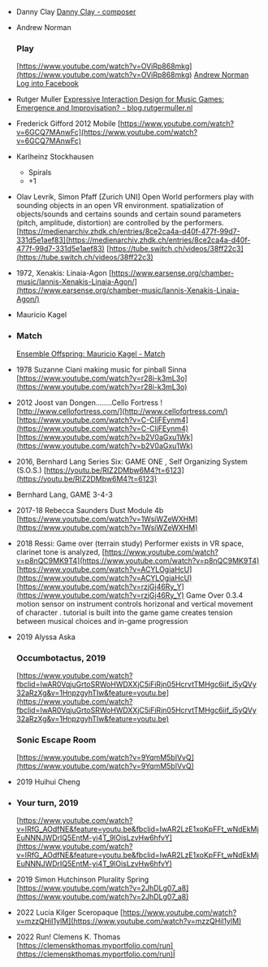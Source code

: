 
- Danny Clay
    [Danny Clay - composer](https://www.dclaymusic.com/playbook)
- Andrew Norman
    ### Play
    [https://www.youtube.com/watch?v=OViRp868mkg](https://www.youtube.com/watch?v=OViRp868mkg)
    [Andrew Norman](http://andrewnormanmusic.com/archives/220)
    [Log into Facebook](https://www.facebook.com/watch/live/?v=383649159140819&ref=watch_permalink)
- Rutger Muller
    [Expressive Interaction Design for Music Games: Emergence and Improvisation? - blog.rutgermuller.nl](https://blog.rutgermuller.nl/music-game-design-emergence-improvisation-expression/)
- Frederick Gifford
    2012 Mobile
    [https://www.youtube.com/watch?v=6GCQ7MAnwFc](https://www.youtube.com/watch?v=6GCQ7MAnwFc)
- Karlheinz Stockhausen
    - Spirals
    - +1
- Olav Levrik, Simon Pfaff [Zurich UNI]
    Open World
    performers play with sounding objects in an open VR environment.
    spatialization of objects/sounds and certains sounds and certain sound parameters (pitch, amplitude, distortion) are controlled by the performers.
    [https://medienarchiv.zhdk.ch/entries/8ce2ca4a-d40f-477f-99d7-331d5e1aef83](https://medienarchiv.zhdk.ch/entries/8ce2ca4a-d40f-477f-99d7-331d5e1aef83)
    [https://tube.switch.ch/videos/38ff22c3](https://tube.switch.ch/videos/38ff22c3)
- 1972, Xenakis: Linaia-Agon
    [https://www.earsense.org/chamber-music/Iannis-Xenakis-Linaia-Agon/](https://www.earsense.org/chamber-music/Iannis-Xenakis-Linaia-Agon/)
- Mauricio Kagel
- 
    ### Match
    [Ensemble Offspring: Mauricio Kagel - Match]([https://l.facebook.com/l.php?u=https%3A%2F%2Fyoutu.be%2FuXZb2OKGCtM%3Ffbclid%3DIwAR0hDk-BTMgcwan-DNgu2YR46knGk69P05jYnPxB4M3mXhbRQlAgSLHmdXU&h=AT3ZBqYS-sS_dMZ3rgLjd3w5dJMXhCJamcSBnTpJ7b6OS4mN_LDi6fNl3HFwzZxJtATBKgVMvbhR91utefdjWIPqhDfFTYS4iPz3bnW6bNBKTz5i5sumUkz7Jldd5RZ18DNYbmY&__tn__=R](https://l.facebook.com/l.php?u=https%3A%2F%2Fyoutu.be%2FuXZb2OKGCtM%3Ffbclid%3DIwAR0hDk-BTMgcwan-DNgu2YR46knGk69P05jYnPxB4M3mXhbRQlAgSLHmdXU&h=AT3ZBqYS-sS_dMZ3rgLjd3w5dJMXhCJamcSBnTpJ7b6OS4mN_LDi6fNl3HFwzZxJtATBKgVMvbhR91utefdjWIPqhDfFTYS4iPz3bnW6bNBKTz5i5sumUkz7Jldd5RZ18DNYbmY&__tn__=R)]-R&c[0]=AT2TTffcBxun0ktHIYF0cj_PkEc3aBYCJypE-tihSMZwcSNuCDsO2f5PVsNCfVPphsBmyuMmfh97gDX2aVRe1YIAQQVViVEsFI9CGZ_RaDqcBgkRyIcvqnhbWpHrrxBQlcudFItc0_8l2jlW1Bn2qJxCAxyN52FOPVhNP_YMVbwq3eQO94hPvdt19nnaWNn09QyfKU-LfqT3RK83)
- 1978 Suzanne Ciani making music for pinball Sinna
    [https://www.youtube.com/watch?v=r28i-k3mL3o](https://www.youtube.com/watch?v=r28i-k3mL3o)
- 2012 Joost van Dongen........Cello Fortress
    ![http://www.cellofortress.com/](http://www.cellofortress.com/)
    [https://www.youtube.com/watch?v=C-CljFEynm4](https://www.youtube.com/watch?v=C-CljFEynm4)
    [https://www.youtube.com/watch?v=b2V0aGxu1Wk](https://www.youtube.com/watch?v=b2V0aGxu1Wk)
- 2016, Bernhard Lang
    Series Six: GAME ONE , Self Organizing System (S.O.S.)
    [https://youtu.be/RIZ2DMbw6M4?t=6123](https://youtu.be/RIZ2DMbw6M4?t=6123)
- Bernhard Lang, GAME 3-4-3
- 2017-18 Rebecca Saunders Dust Module 4b
    [https://www.youtube.com/watch?v=1WsiWZeWXHM](https://www.youtube.com/watch?v=1WsiWZeWXHM)
- 2018 Ressi: Game over (terrain study)
    Performer exists in VR space, clarinet tone is analyzed,
    [https://www.youtube.com/watch?v=p8nQC9MK9T4](https://www.youtube.com/watch?v=p8nQC9MK9T4)
    [https://www.youtube.com/watch?v=ACYLOgiaHcU](https://www.youtube.com/watch?v=ACYLOgiaHcU)
    [https://www.youtube.com/watch?v=rzjGj46Ry_Y](https://www.youtube.com/watch?v=rzjGj46Ry_Y)
    Game Over 0.3.4
    motion sensor on instrument controls horizonal and vertical movement of character .
    tutorial is built into the game
    game creates tension between musical choices and in-game progression
- 2019 Alyssa Aska

    ### Occumbotactus, 2019
    [https://www.youtube.com/watch?fbclid=IwAR0VqjuGrtoSRWoHWDXXjC5iFiRjn05HcrvtTMHgc6iif_i5yQVy32aRzXg&v=1HnpzgyhTIw&feature=youtu.be](https://www.youtube.com/watch?fbclid=IwAR0VqjuGrtoSRWoHWDXXjC5iFiRjn05HcrvtTMHgc6iif_i5yQVy32aRzXg&v=1HnpzgyhTIw&feature=youtu.be)
    
    ### Sonic Escape Room
    [https://www.youtube.com/watch?v=9YqmM5bIVvQ](https://www.youtube.com/watch?v=9YqmM5bIVvQ)
- 2019 Huihui Cheng
- 
    ### Your turn, 2019
    [https://www.youtube.com/watch?v=IRfG_AOdfNE&feature=youtu.be&fbclid=IwAR2LzE1xoKpFFt_wNdEkMjEuNNNJWDrIQ5EntM-yi4T_9lOisLzvHw6hfvY](https://www.youtube.com/watch?v=IRfG_AOdfNE&feature=youtu.be&fbclid=IwAR2LzE1xoKpFFt_wNdEkMjEuNNNJWDrIQ5EntM-yi4T_9lOisLzvHw6hfvY)
- 2019 Simon Hutchinson Plurality Spring
    [https://www.youtube.com/watch?v=2JhDLg07_a8](https://www.youtube.com/watch?v=2JhDLg07_a8)
- 2022 Lucia Kilger Sceropaque
    [https://www.youtube.com/watch?v=mzzQHil1ylM](https://www.youtube.com/watch?v=mzzQHil1ylM)
- 2022 Run! Clemens K. Thomas
    [https://clemenskthomas.myportfolio.com/run](https://clemenskthomas.myportfolio.com/run)Î

